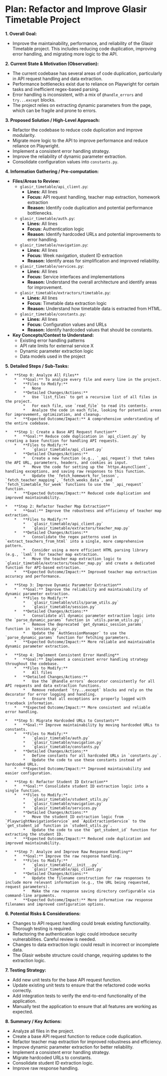 # Plan: Refactor and Improve Glasir Timetable Project

**1. Overall Goal:**
*   Improve the maintainability, performance, and reliability of the Glasir Timetable project. This includes reducing code duplication, improving error handling, and migrating more logic to the API.

**2. Current State & Motivation (Observation):**
*   The current codebase has several areas of code duplication, particularly in API request handling and data extraction.
*   Performance bottlenecks exist due to reliance on Playwright for certain tasks and inefficient regex-based parsing.
*   Error handling is inconsistent, with a mix of `@handle_errors` and `try...except` blocks.
*   The project relies on extracting dynamic parameters from the page, which can be fragile and prone to errors.

**3. Proposed Solution / High-Level Approach:**
*   Refactor the codebase to reduce code duplication and improve modularity.
*   Migrate more logic to the API to improve performance and reduce reliance on Playwright.
*   Implement a consistent error handling strategy.
*   Improve the reliability of dynamic parameter extraction.
*   Consolidate configuration values into `constants.py`.

**4. Information Gathering / Pre-computation:**
*   **Files/Areas to Review:**
    *   `glasir_timetable/api_client.py`:
        *   **Lines:** All lines
        *   **Focus:** API request handling, teacher map extraction, homework extraction
        *   **Reason:** Identify code duplication and potential performance bottlenecks.
    *   `glasir_timetable/auth.py`:
        *   **Lines:** All lines
        *   **Focus:** Authentication logic
        *   **Reason:** Identify hardcoded URLs and potential improvements to error handling.
    *   `glasir_timetable/navigation.py`:
        *   **Lines:** All lines
        *   **Focus:** Week navigation, student ID extraction
        *   **Reason:** Identify areas for simplification and improved reliability.
    *   `glasir_timetable/services.py`:
        *   **Lines:** All lines
        *   **Focus:** Service interfaces and implementations
        *   **Reason:** Understand the overall architecture and identify areas for improvement.
    *   `glasir_timetable/extractors/timetable.py`:
        *   **Lines:** All lines
        *   **Focus:** Timetable data extraction logic
        *   **Reason:** Understand how timetable data is extracted from HTML.
    *   `glasir_timetable/constants.py`:
        *   **Lines:** All lines
        *   **Focus:** Configuration values and URLs
        *   **Reason:** Identify hardcoded values that should be constants.
*   **Key Concepts/Context to Understand:**
    *   Existing error handling patterns
    *   API rate limits for external service X
    *   Dynamic parameter extraction logic
    *   Data models used in the project

**5. Detailed Steps / Sub-Tasks:**

    *   **Step 0: Analyze All Files**
        *   **Goal:** To analyze every file and every line in the project.
        *   **Files to Modify:**
            *   None
        *   **Detailed Changes/Actions:**
            *   Use `list_files` to get a recursive list of all files in the project.
            *   For each file, use `read_file` to read its contents.
            *   Analyze the code in each file, looking for potential areas for improvement, optimization, and cleanup.
        *   **Expected Outcome/Impact:** A comprehensive understanding of the entire codebase.

    *   **Step 1: Create a Base API Request Function**
        *   **Goal:** Reduce code duplication in `api_client.py` by creating a base function for handling API requests.
        *   **Files to Modify:**
            *   `glasir_timetable/api_client.py`
        *   **Detailed Changes/Actions:**
            *   Create a new function (e.g., `_api_request`) that takes the API URL, parameters, headers, and cookies as input.
            *   Move the code for setting up the `httpx.AsyncClient`, handling exceptions, and saving raw responses to this function.
            *   Update the `fetch_homework_for_lesson`, `fetch_teacher_mapping`, `fetch_weeks_data`, and `fetch_timetable_for_week` functions to use the `_api_request` function.
        *   **Expected Outcome/Impact:** Reduced code duplication and improved maintainability.

    *   **Step 2: Refactor Teacher Map Extraction**
        *   **Goal:** Improve the robustness and efficiency of teacher map extraction.
        *   **Files to Modify:**
            *   `glasir_timetable/api_client.py`
            *   `glasir_timetable/extractors/teacher_map.py`
        *   **Detailed Changes/Actions:**
            *   Consolidate the regex patterns used in `extract_teachers_from_html` into a single, more comprehensive pattern.
            *   Consider using a more efficient HTML parsing library (e.g., `lxml`) for teacher map extraction.
            *   Move the teacher map extraction logic to `glasir_timetable/extractors/teacher_map.py` and create a dedicated function for API-based extraction.
        *   **Expected Outcome/Impact:** Improved teacher map extraction accuracy and performance.

    *   **Step 3: Improve Dynamic Parameter Extraction**
        *   **Goal:** Improve the reliability and maintainability of dynamic parameter extraction.
        *   **Files to Modify:**
            *   `glasir_timetable/utils/param_utils.py`
            *   `glasir_timetable/session.py`
        *   **Detailed Changes/Actions:**
            *   Consolidate all dynamic parameter extraction logic into the `parse_dynamic_params` function in `utils.param_utils.py`.
            *   Remove the deprecated `get_dynamic_session_params` function in `session.py`.
            *   Update the `AuthSessionManager` to use the `parse_dynamic_params` function for fetching parameters.
        *   **Expected Outcome/Impact:** More reliable and maintainable dynamic parameter extraction.

    *   **Step 4: Implement Consistent Error Handling**
        *   **Goal:** Implement a consistent error handling strategy throughout the codebase.
        *   **Files to Modify:**
            *   All files
        *   **Detailed Changes/Actions:**
            *   Use the `@handle_errors` decorator consistently for all API requests and data extraction functions.
            *   Remove redundant `try...except` blocks and rely on the decorator for error logging and handling.
            *   Ensure that all exceptions are properly logged with traceback information.
        *   **Expected Outcome/Impact:** More consistent and reliable error handling.

    *   **Step 5: Migrate Hardcoded URLs to Constants**
        *   **Goal:** Improve maintainability by moving hardcoded URLs to constants.
        *   **Files to Modify:**
            *   `glasir_timetable/auth.py`
            *   `glasir_timetable/navigation.py`
            *   `glasir_timetable/constants.py`
        *   **Detailed Changes/Actions:**
            *   Define constants for all hardcoded URLs in `constants.py`.
            *   Update the code to use these constants instead of hardcoded URLs.
        *   **Expected Outcome/Impact:** Improved maintainability and easier configuration.

    *   **Step 6: Refactor Student ID Extraction**
        *   **Goal:** Consolidate student ID extraction logic into a single function.
        *   **Files to Modify:**
            *   `glasir_timetable/student_utils.py`
            *   `glasir_timetable/navigation.py`
            *   `glasir_timetable/services.py`
        *   **Detailed Changes/Actions:**
            *   Move the student ID extraction logic from `PlaywrightNavigationService` and `ApiExtractionService` to the `get_student_id` function in `student_utils.py`.
            *   Update the code to use the `get_student_id` function for extracting the student ID.
        *   **Expected Outcome/Impact:** Reduced code duplication and improved maintainability.

    *   **Step 7: Analyze and Improve Raw Response Handling**
        *   **Goal:** Improve the raw response handling.
        *   **Files to Modify:**
            *   `glasir_timetable/__init__.py`
            *   `glasir_timetable/api_client.py`
        *   **Detailed Changes/Actions:**
            *   Update the filename construction for raw responses to include more relevant information (e.g., the URL being requested, request parameters).
            *   Make the raw response saving directory configurable via command-line arguments.
        *   **Expected Outcome/Impact:** More informative raw response filenames and improved configuration options.

**6. Potential Risks & Considerations:**
*   Changes to API request handling could break existing functionality. Thorough testing is required.
*   Refactoring the authentication logic could introduce security vulnerabilities. Careful review is needed.
*   Changes to data extraction logic could result in incorrect or incomplete data.
*   The Glasir website structure could change, requiring updates to the extraction logic.

**7. Testing Strategy:**
*   Add new unit tests for the base API request function.
*   Update existing unit tests to ensure that the refactored code works correctly.
*   Add integration tests to verify the end-to-end functionality of the application.
*   Manually test the application to ensure that all features are working as expected.

**8. Summary / Key Actions:**
*   Analyze all files in the project.
*   Create a base API request function to reduce code duplication.
*   Refactor teacher map extraction for improved robustness and efficiency.
*   Improve dynamic parameter extraction for better reliability.
*   Implement a consistent error handling strategy.
*   Migrate hardcoded URLs to constants.
*   Consolidate student ID extraction logic.
*   Improve raw response handling.